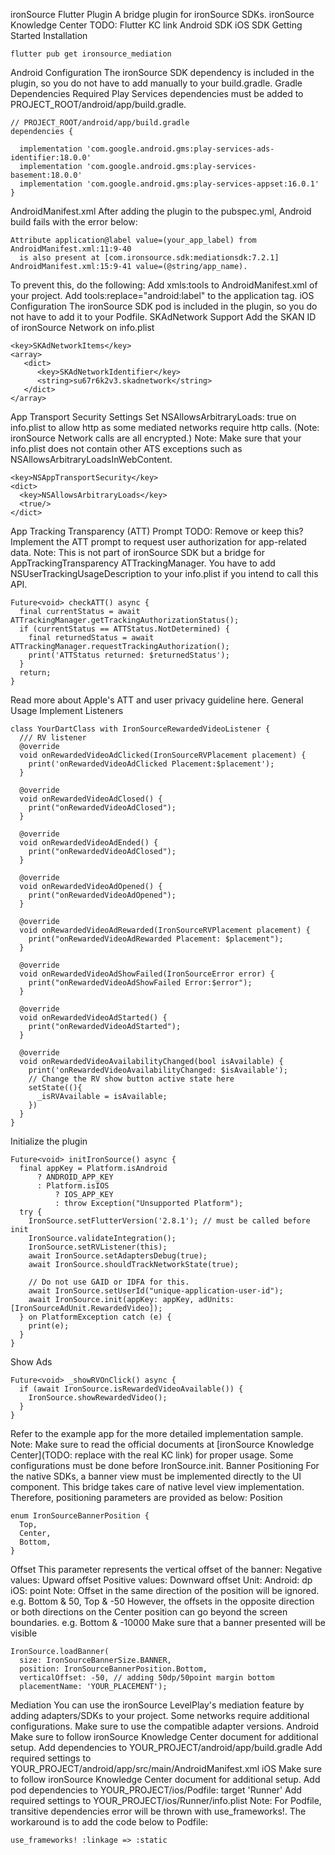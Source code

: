 ironSource Flutter Plugin
A bridge plugin for ironSource SDKs.
ironSource Knowledge Center TODO: Flutter KC link
Android SDK
iOS SDK
Getting Started
Installation

```
flutter pub get ironsource_mediation
```
 
Android Configuration
The ironSource SDK dependency is included in the plugin, so you do not have to add manually to your build.gradle.
Gradle Dependencies Required
Play Services dependencies must be added to PROJECT_ROOT/android/app/build.gradle.
```
// PROJECT_ROOT/android/app/build.gradle
dependencies {
  
  implementation 'com.google.android.gms:play-services-ads-identifier:18.0.0'
  implementation 'com.google.android.gms:play-services-basement:18.0.0'
  implementation 'com.google.android.gms:play-services-appset:16.0.1'
}
```
AndroidManifest.xml
After adding the plugin to the pubspec.yml, Android build fails with the error below:
```
Attribute application@label value=(your_app_label) from AndroidManifest.xml:11:9-40
  is also present at [com.ironsource.sdk:mediationsdk:7.2.1] AndroidManifest.xml:15:9-41 value=(@string/app_name).
```
 
To prevent this, do the following:
Add xmls:tools to AndroidManifest.xml of your project.
Add tools:replace="android:label" to the application tag.
iOS Configuration
The ironSource SDK pod is included in the plugin, so you do not have to add it to your Podfile.
SKAdNetwork Support
Add the SKAN ID of ironSource Network on info.plist
```
<key>SKAdNetworkItems</key>
<array>
   <dict>
      <key>SKAdNetworkIdentifier</key>
      <string>su67r6k2v3.skadnetwork</string>
   </dict>
</array>
```
App Transport Security Settings
Set NSAllowsArbitraryLoads: true on info.plist to allow http as some mediated networks require http calls. (Note: ironSource Network calls are all encrypted.)
Note:
Make sure that your info.plist does not contain other ATS exceptions such as NSAllowsArbitraryLoadsInWebContent.
```
<key>NSAppTransportSecurity</key>
<dict>
  <key>NSAllowsArbitraryLoads</key>
  <true/>
</dict>
```
App Tracking Transparency (ATT) Prompt
TODO: Remove or keep this?
Implement the ATT prompt to request user authorization for app-related data.
Note: This is not part of ironSource SDK but a bridge for AppTrackingTransparency ATTrackingManager.
You have to add NSUserTrackingUsageDescription to your info.plist if you intend to call this API.
```
Future<void> checkATT() async {
  final currentStatus = await ATTrackingManager.getTrackingAuthorizationStatus();
  if (currentStatus == ATTStatus.NotDetermined) {
    final returnedStatus = await ATTrackingManager.requestTrackingAuthorization();
    print('ATTStatus returned: $returnedStatus');
  }
  return;
}
```
Read more about Apple's ATT and user privacy guideline here.
General Usage
Implement Listeners

```
class YourDartClass with IronSourceRewardedVideoListener {
  /// RV listener
  @override
  void onRewardedVideoAdClicked(IronSourceRVPlacement placement) {
    print('onRewardedVideoAdClicked Placement:$placement');
  }

  @override
  void onRewardedVideoAdClosed() {
    print("onRewardedVideoAdClosed");
  }

  @override
  void onRewardedVideoAdEnded() {
    print("onRewardedVideoAdClosed");
  }

  @override
  void onRewardedVideoAdOpened() {
    print("onRewardedVideoAdOpened");
  }

  @override
  void onRewardedVideoAdRewarded(IronSourceRVPlacement placement) {
    print("onRewardedVideoAdRewarded Placement: $placement");
  }

  @override
  void onRewardedVideoAdShowFailed(IronSourceError error) {
    print("onRewardedVideoAdShowFailed Error:$error");
  }

  @override
  void onRewardedVideoAdStarted() {
    print("onRewardedVideoAdStarted");
  }

  @override
  void onRewardedVideoAvailabilityChanged(bool isAvailable) {
    print('onRewardedVideoAvailabilityChanged: $isAvailable');
    // Change the RV show button active state here
    setState((){
      _isRVAvailable = isAvailable;
    })
  }
}
```
Initialize the plugin
```
Future<void> initIronSource() async {
  final appKey = Platform.isAndroid
      ? ANDROID_APP_KEY
      : Platform.isIOS
          ? IOS_APP_KEY
          : throw Exception("Unsupported Platform");
  try {
    IronSource.setFlutterVersion('2.8.1'); // must be called before init
    IronSource.validateIntegration();
    IronSource.setRVListener(this);
    await IronSource.setAdaptersDebug(true);
    await IronSource.shouldTrackNetworkState(true);

    // Do not use GAID or IDFA for this.
    await IronSource.setUserId("unique-application-user-id");
    await IronSource.init(appKey: appKey, adUnits: [IronSourceAdUnit.RewardedVideo]);
  } on PlatformException catch (e) {
    print(e);
  }
}
```
Show Ads
```
Future<void> _showRVOnClick() async {
  if (await IronSource.isRewardedVideoAvailable()) {
    IronSource.showRewardedVideo();
  }
}
```
Refer to the example app for the more detailed implementation sample.
Note:
Make sure to read the official documents at [ironSource Knowledge Center](TODO: replace with the real KC link) for proper usage.
Some configurations must be done before IronSource.init.
Banner Positioning
For the native SDKs, a banner view must be implemented directly to the UI component. This bridge takes care of native level view implementation. Therefore, positioning parameters are provided as below:
Position
```
enum IronSourceBannerPosition {
  Top,
  Center,
  Bottom,
}
```
Offset
This parameter represents the vertical offset of the banner:
Negative values: Upward offset
Positive values: Downward offset
Unit:
Android: dp
iOS: point
Note:
Offset in the same direction of the position will be ignored. e.g. Bottom & 50, Top & -50
However, the offsets in the opposite direction or both directions on the Center position can go beyond the screen boundaries. e.g. Bottom & -10000
Make sure that a banner presented will be visible
```
IronSource.loadBanner(
  size: IronSourceBannerSize.BANNER,
  position: IronSourceBannerPosition.Bottom,
  verticalOffset: -50, // adding 50dp/50point margin bottom
  placementName: 'YOUR_PLACEMENT');
```
Mediation
You can use the ironSource LevelPlay's mediation feature by adding adapters/SDKs to your project.
Some networks require additional configurations.
Make sure to use the compatible adapter versions.
Android
Make sure to follow ironSource Knowledge Center document for additional setup.
Add dependencies to YOUR_PROJECT/android/app/build.gradle
Add required settings to YOUR_PROJECT/android/app/src/main/AndroidManifest.xml
iOS
Make sure to follow ironSource Knowledge Center document for additional setup.
Add pod dependencies to YOUR_PROJECT/ios/Podfile: target 'Runner'
Add required settings to YOUR_PROJECT/ios/Runner/info.plist
Note:
For Podfile, transitive dependencies error will be thrown with use_frameworks!. The workaround is to add the code below to Podfile:
```
use_frameworks! :linkage => :static
```

